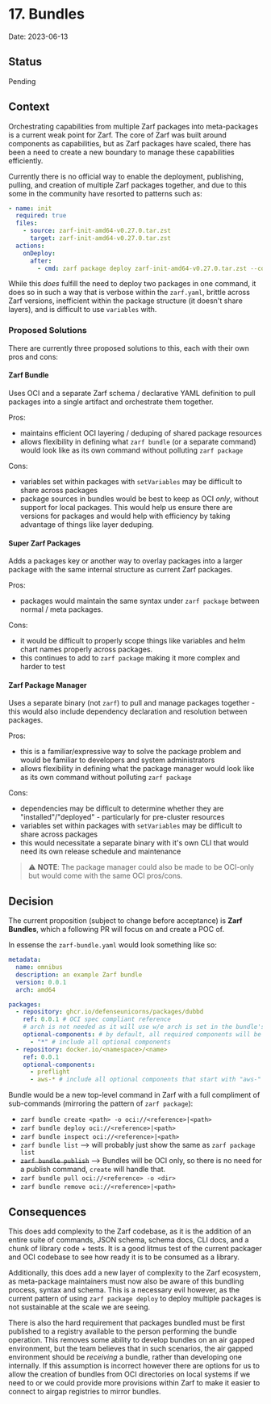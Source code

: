 # 17. Bundles

Date: 2023-06-13

## Status

Pending

## Context

Orchestrating capabilities from multiple Zarf packages into meta-packages is a current weak point for Zarf. The core of Zarf was built around components as capabilities, but as Zarf packages have scaled, there has been a need to create a new boundary to manage these capabilities efficiently.

Currently there is no official way to enable the deployment, publishing, pulling, and creation of multiple Zarf packages together, and due to this some in the community have resorted to patterns such as:

```yaml
- name: init
  required: true
  files:
    - source: zarf-init-amd64-v0.27.0.tar.zst
      target: zarf-init-amd64-v0.27.0.tar.zst
  actions:
    onDeploy:
      after:
        - cmd: zarf package deploy zarf-init-amd64-v0.27.0.tar.zst --components git-server --confirm -l warn
```

While this _does_ fulfill the need to deploy two packages in one command, it does so in such a way that is verbose within the `zarf.yaml`, brittle across Zarf versions, inefficient within the package structure (it doesn't share layers), and is difficult to use `variables` with.

### Proposed Solutions

There are currently three proposed solutions to this, each with their own pros and cons:

#### Zarf Bundle

Uses OCI and a separate Zarf schema / declarative YAML definition to pull packages into a single artifact and orchestrate them together.

Pros:

- maintains efficient OCI layering / deduping of shared package resources
- allows flexibility in defining what `zarf bundle` (or a separate command) would look like as its own command without polluting `zarf package`

Cons:

- variables set within packages with `setVariables` may be difficult to share across packages
- package sources in bundles would be best to keep as OCI _only_, without support for local packages. This would help us ensure there are versions for packages and would help with efficiency by taking advantage of things like layer deduping.

#### Super Zarf Packages

Adds a packages key or another way to overlay packages into a larger package with the same internal structure as current Zarf packages.

Pros:

- packages would maintain the same syntax under `zarf package` between normal / meta packages.

Cons:

- it would be difficult to properly scope things like variables and helm chart names properly across packages.
- this continues to add to `zarf package` making it more complex and harder to test

#### Zarf Package Manager

Uses a separate binary (not `zarf`) to pull and manage packages together - this would also include dependency declaration and resolution between packages.

Pros:

- this is a familiar/expressive way to solve the package problem and would be familiar to developers and system administrators
- allows flexibility in defining what the package manager would look like as its own command without polluting `zarf package`

Cons:

- dependencies may be difficult to determine whether they are "installed"/"deployed" - particularly for pre-cluster resources
- variables set within packages with `setVariables` may be difficult to share across packages
- this would necessitate a separate binary with it's own CLI that would need its own release schedule and maintenance

> :warning: **NOTE**: The package manager could also be made to be OCI-only but would come with the same OCI pros/cons.

## Decision

The current proposition (subject to change before acceptance) is **Zarf Bundles**, which a following PR will focus on and create a POC of.

In essense the `zarf-bundle.yaml` would look something like so:

```yaml
metadata:
  name: omnibus
  description: an example Zarf bundle
  version: 0.0.1
  arch: amd64

packages:
  - repository: ghcr.io/defenseunicorns/packages/dubbd
    ref: 0.0.1 # OCI spec compliant reference
    # arch is not needed as it will use w/e arch is set in the bundle's metadata
    optional-components: # by default, all required components will be included
      - "*" # include all optional components
  - repository: docker.io/<namespace>/<name>
    ref: 0.0.1
    optional-components:
      - preflight
      - aws-* # include all optional components that start with "aws-"
```

Bundle would be a new top-level command in Zarf with a full compliment of sub-commands (mirroring the pattern of `zarf package`):

- `zarf bundle create <path> -o oci://<reference>|<path>`
- `zarf bundle deploy oci://<reference>|<path>`
- `zarf bundle inspect oci://<reference>|<path>`
- `zarf bundle list` --> will probably just show the same as `zarf package list`
- ~~`zarf bundle publish`~~ --> Bundles will be OCI only, so there is no need for a publish command, `create` will handle that.
- `zarf bundle pull oci://<reference> -o <dir>`
- `zarf bundle remove oci://<reference>|<path>`

## Consequences

This does add complexity to the Zarf codebase, as it is the addition of an entire suite of commands, JSON schema, schema docs, CLI docs, and a chunk of library code + tests.  It is a good litmus test of the current packager and OCI codebase to see how ready it is to be consumed as a library.

Additionally, this does add a new layer of complexity to the Zarf ecosystem, as meta-package maintainers must now also be aware of this bundling process, syntax and schema.  This is a necessary evil however, as the current pattern of using `zarf package deploy` to deploy multiple packages is not sustainable at the scale we are seeing.

There is also the hard requirement that packages bundled must be first published to a registry available to the person performing the bundle operation. This removes some ability to develop bundles on an air gapped environment, but the team believes that in such scenarios, the air gapped environment should be _receiving_ a bundle, rather than developing one internally.  If this assumption is incorrect however there are options for us to allow the creation of bundles from OCI directories on local systems if we need to or we could provide more provisions within Zarf to make it easier to connect to airgap registries to mirror bundles.
